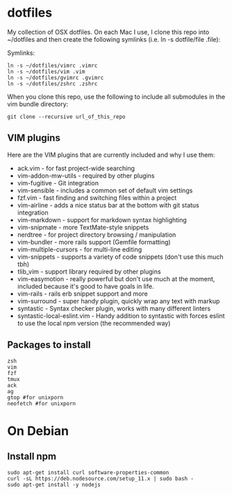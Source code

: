 # dotfiles

My collection of OSX dotfiles.  On each Mac I use, I clone this repo into ~/dotfiles and then create the following symlinks (i.e. ln -s dotfile/file .file):

Symlinks:

```
ln -s ~/dotfiles/vimrc .vimrc
ln -s ~/dotfiles/vim .vim
ln -s ~/dotfiles/gvimrc .gvimrc
ln -s ~/dotfiles/zshrc .zshrc
```

When you clone this repo, use the following to include all submodules in the vim bundle directory:

`git clone --recursive url_of_this_repo`

## VIM plugins

Here are the VIM plugins that are currently included and why I use them:

- ack.vim - for fast project-wide searching
- vim-addon-mw-utils - required by other plugins
- vim-fugitive - Git integration
- vim-sensible - includes a common set of default vim settings
- fzf.vim - fast finding and switching files within a project
- vim-airline - adds a nice status bar at the bottom with git status integration
- vim-markdown - support for markdown syntax highlighting
- vim-snipmate - more TextMate-style snippets
- nerdtree - for project directory browsing / manipulation
- vim-bundler - more rails support (Gemfile formatting)
- vim-multiple-cursors - for multi-line editing
- vim-snippets - supports a variety of code snippets (don't use this much tbh)
- tlib_vim - support library required by other plugins
- vim-easymotion - really powerful but don't use much at the moment, included because it's good to have goals in life.
- vim-rails - rails erb snippet support and more
- vim-surround - super handy plugin, quickly wrap any text with markup
- syntastic - Syntax checker plugin, works with many different linters
- syntastic-local-eslint.vim - Handy addition to syntastic with forces eslint to use the local npm version (the recommended way)

## Packages to install

```
zsh
vim
fzf
tmux
ack
ag
gtop #for unixporn
neofetch #for unixporn
```


# On Debian

## Install npm

```
sudo apt-get install curl software-properties-common
curl -sL https://deb.nodesource.com/setup_11.x | sudo bash -
sudo apt-get install -y nodejs

```
